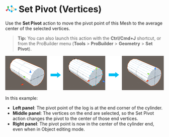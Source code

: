 # ![Set Pivot icon](images/icons/SetPivot.png) Set Pivot (Vertices)

Use the __Set Pivot__ action to move the pivot point of this Mesh to the average center of the selected vertices.

> **Tip:** You can also launch this action with the **Ctrl/Cmd+J** shortcut, or from the ProBuilder menu (**Tools** > **ProBuilder** > **Geometry** > **Set Pivot**). 



![Centering the pivot on selected Vertex points](images/Vert_SetPivot.png)

In this example:
* **Left panel**: The pivot point of the log is at the end corner of the cylinder.
* **Middle panel**: The vertices on the end are selected, so the Set Pivot action changes the pivot to the center of those end vertices.
* **Right panel**: The pivot point is now in the center of the cylinder end, even when in Object editing mode.

